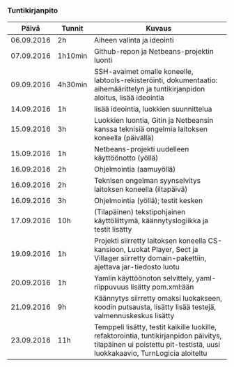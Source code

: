 ### Tuntikirjanpito
Päivä | Tunnit | Kuvaus
--------------- | ----- | ------
06.09.2016 | 2h | Aiheen valinta ja ideointi
07.09.2016 | 1h10min | Github-repon ja Netbeans-projektin luonti
09.09.2016 | 4h30min | SSH-avaimet omalle koneelle, labtools-rekisteröinti, dokumentaatio: aihemäärittelyn ja tuntikirjanpidon aloitus, lisää ideointia
14.09.2016 | 1h | lisää ideointia, luokkien suunnittelua
15.09.2016 | 3h | Luokkien luontia, Gitin ja Netbeansin kanssa teknisiä ongelmia laitoksen koneella (päivällä)
15.09.2016 | 1h | Netbeans-projekti uudelleen käyttöönotto (yöllä)
16.09.2016 | 2h | Ohjelmointia (aamuyöllä)
16.09.2016 | 2h | Teknisen ongelman syynselvitys laitoksen koneella (iltapäivä)
16.09.2016 | 3h | Ohjelmointia (yöllä); testit kesken
17.09.2016 | 10h | (Tilapäinen) tekstipohjainen käyttöliittymä, käännytyslogiikka ja testit lisätty
19.09.2016 | 1h | Projekti siirretty laitoksen koneella CS-kansioon, Luokat Player, Sect ja Villager siirretty domain-pakettiin, ajettava jar-tiedosto luotu
20.09.2016 | 1h | Yamlin käyttöönoton selvittely, yaml-riippuvuus lisätty pom.xml:ään
21.09.2016 | 9h | Käännytys siirretty omaksi luokakseen, koodin putsausta, lisätty lisää testejä, valmennuskeskus lisätty
23.09.2016 | 11h | Temppeli lisätty, testit kaikille luokille, refaktorointia, tuntikirjanpidon päivitys, tilapäinen ui poistettu pit-testistä, uusi luokkakaavio, TurnLogicia aloiteltu
